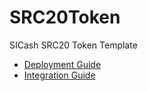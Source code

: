 # SRC20Token
SICash SRC20 Token Template

* [Deployment Guide](https://docs.sicash.site/en/SRC20-Token-Introduce.html)
* [Integration Guide](https://docs.sicash.site/en/SRC20-integration.html)
